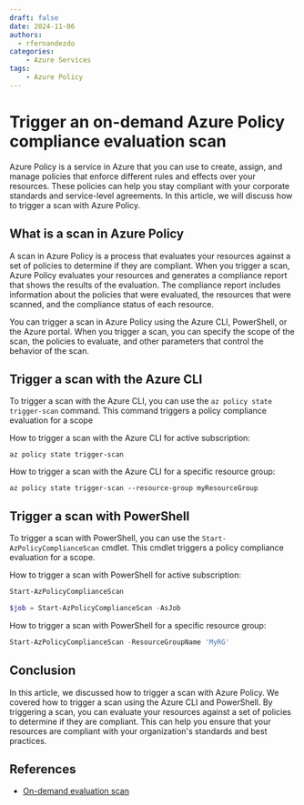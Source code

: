 ```yaml
---
draft: false
date: 2024-11-06
authors:
  - rfernandezdo
categories:
    - Azure Services
tags:
    - Azure Policy
---
```

# Trigger an on-demand Azure Policy compliance evaluation scan

Azure Policy is a service in Azure that you can use to create, assign, and manage policies that enforce different rules and effects over your resources. These policies can help you stay compliant with your corporate standards and service-level agreements. In this article, we will discuss how to trigger a scan with Azure Policy.

## What is a scan in Azure Policy

A scan in Azure Policy is a process that evaluates your resources against a set of policies to determine if they are compliant. When you trigger a scan, Azure Policy evaluates your resources and generates a compliance report that shows the results of the evaluation. The compliance report includes information about the policies that were evaluated, the resources that were scanned, and the compliance status of each resource.

You can trigger a scan in Azure Policy using the Azure CLI, PowerShell, or the Azure portal. When you trigger a scan, you can specify the scope of the scan, the policies to evaluate, and other parameters that control the behavior of the scan.

## Trigger a scan with the Azure CLI

To trigger a scan with the Azure CLI, you can use the `az policy state trigger-scan` command. This command triggers a policy compliance evaluation for a scope

How to trigger a scan with the Azure CLI for active subscription:

```azcli	
az policy state trigger-scan 
```

How to trigger a scan with the Azure CLI for a specific resource group:

```azcli
az policy state trigger-scan --resource-group myResourceGroup
```


## Trigger a scan with PowerShell

To trigger a scan with PowerShell, you can use the `Start-AzPolicyComplianceScan` cmdlet. This cmdlet triggers a policy compliance evaluation for a scope.

How to trigger a scan with PowerShell for active subscription:

```powershell
Start-AzPolicyComplianceScan
```

```powershell
$job = Start-AzPolicyComplianceScan -AsJob
```

How to trigger a scan with PowerShell for a specific resource group:

```powershell
Start-AzPolicyComplianceScan -ResourceGroupName 'MyRG'
```

## Conclusion

In this article, we discussed how to trigger a scan with Azure Policy. We covered how to trigger a scan using the Azure CLI and PowerShell. By triggering a scan, you can evaluate your resources against a set of policies to determine if they are compliant. This can help you ensure that your resources are compliant with your organization's standards and best practices.

## References

- [On-demand evaluation scan](https://learn.microsoft.com/en-us/azure/governance/policy/how-to/get-compliance-data#on-demand-evaluation-scan)  